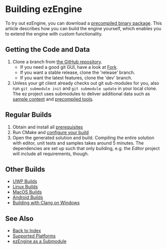 # Building ezEngine

To try out ezEngine, you can download a [precompiled binary package](https://github.com/ezEngine/ezEngine/releases). This article describes how you can build the engine yourself, which enables you to extend the engine with custom functionality.

## Getting the Code and Data

1. Clone a branch from [the GitHub repository](https://github.com/ezEngine/ezEngine).
    * If you need a good git GUI, have a look at [Fork](https://git-fork.com/).
    * If you want a stable release, clone the 'release' branch.
    * If you want the latest features, clone the 'dev' branch.
1. Unless your git client already checks out git sub-modules for you, also run `git submodule init` and `git submodule update` in your local clone. The ez project uses submodules to deliver additional data such as [sample content](https://github.com/ezEngine/content) and [precompiled tools](https://github.com/ezEngine/precompiled-tools).

## Regular Builds

1. Obtain and install all [prerequisites](build-prerequisites.md)
1. Run CMake and [configure your build](cmake-config.md)
1. Open the generated solution and build. Compiling the entire solution with editor, unit tests and samples takes around 5 minutes. The dependencies are set up such that only building, e.g. the *Editor* project will include all requirements, though.

## Other Builds

* [UWP Builds](build-uwp.md)
* [Linux Builds](build-linux.md)
* [MacOS Builds](build-macos.md)
* [Android Builds](build-android.md)
* [Building with Clang on Windows](clang-on-windows.md)

## See Also

* [Back to Index](../index.md)
* [Supported Platforms](supported-platforms.md)
* [ezEngine as a Submodule](submodule.md)
